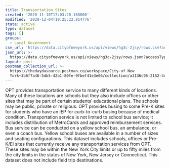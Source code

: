 ```yaml
---
title: Transportation Sites
created: '2020-11-10T17:03:20.168000'
modified: '2020-12-04T19:25:22.814776'
state: active
type: dataset
tags: []
groups:
  - Local Government
csv_url: 'https://data.cityofnewyork.us/api/views/hg3c-2jsy/rows.csv?accessType=DOWNLOAD'
json_url: >-
  https://data.cityofnewyork.us/api/views/hg3c-2jsy/rows.json?accessType=DOWNLOAD
layout: post
postman_collection_url: >-
  https://thedaydasource.postman.co/workspace/City-of New
  York~3b6f7a46-5db5-42b1-80fe-9fbef41e3e06/collection/a3136c95-2152-4c34-8d56-57cb6c8f70a9
---
```

OPT provides transportation service to many different kinds of locations. Many of these locations are schools but they also include offices or other sites that may be part of certain students’ educational plans. The schools may be public, private or religious. OPT provides busing to some Pre-K sites for students who have an IEP for curb-to-curb busing because of medical condition. Transportation service is not limited to school bus service; it includes distribution of MetroCards and approved reimbursement services. Bus service can be conducted on a yellow school bus, an ambulance, or even a coach bus. Yellow school buses are available in a number of sizes and seating configurations. This dataset includes schools, offices or Pre-K/EI sites that currently receive any transportation services from OPT. These sites may be within the New York City limits or up to fifty miles from the city limits in the states of New York, New Jersey or Connecticut. This dataset does not include field trip destinations.
